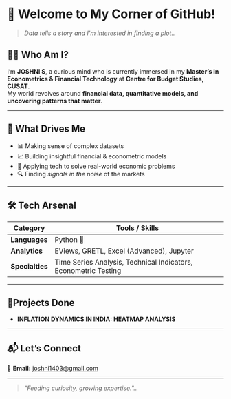 # 🌟 Welcome to My Corner of GitHub!  

> *Data tells a story and I'm interested in finding a plot..*  

## 👩‍💻 Who Am I?  
I’m **JOSHNI S**, a curious mind who is currently immersed in my **Master’s in Econometrics & Financial Technology** at **Centre for Budget Studies, CUSAT**.  
My world revolves around **financial data, quantitative models, and uncovering patterns that matter**.  

---

## 🧭 What Drives Me  
- 📊 Making sense of complex datasets  
- 📈 Building insightful financial & econometric models  
- 🎯 Applying tech to solve real-world economic problems  
- 🔍 Finding *signals in the noise* of the markets  

---

## 🛠 Tech Arsenal  
| Category       | Tools / Skills |
|----------------|---------------|
| **Languages**  | Python 🐍 |
| **Analytics**  | EViews, GRETL, Excel (Advanced), Jupyter |
| **Specialties**| Time Series Analysis, Technical Indicators, Econometric Testing |

---

## 🚀Projects Done  
- **INFLATION DYNAMICS IN INDIA: HEATMAP ANALYSIS**

---

## 📬 Let’s Connect     
📧 **Email:** joshni1403@gmail.com 

---
> *"Feeding curiosity, growing expertise."..* 
<!--
**Joshni1403/Joshni1403** is a ✨ _special_ ✨ repository because its `README.md` (this file) appears on your GitHub profile.

Here are some ideas to get you started:

- 🔭 I’m currently working on ...
- 🌱 I’m currently learning ...
- 👯 I’m looking to collaborate on ...
- 🤔 I’m looking for help with ...
- 💬 Ask me about ...
- 📫 How to reach me: ...
- 😄 Pronouns: ...
- ⚡ Fun fact: ...
-->
